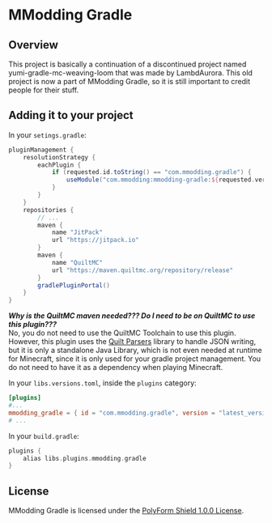 # MModding Gradle

## Overview

This project is basically a continuation of a discontinued project named yumi-gradle-mc-weaving-loom that was made by
LambdAurora. This old project is now a part of MModding Gradle, so it is still important to credit people for
their stuff.

## Adding it to your project

In your `setings.gradle`:

```groovy
pluginManagement {
	resolutionStrategy {
		eachPlugin {
			if (requested.id.toString() == "com.mmodding.gradle") {
				useModule("com.mmodding:mmodding-gradle:${requested.version}")
			}
		}
	}
	repositories {
		// ...
		maven {
			name "JitPack"
			url "https://jitpack.io"
		}
		maven {
			name "QuiltMC"
			url "https://maven.quiltmc.org/repository/release"
		}
		gradlePluginPortal()
	}
}
```

***Why is the QuiltMC maven needed??? Do I need to be on QuiltMC to use this plugin???***
<br>
No, you do not need to use the QuiltMC Toolchain to use this plugin. However, this plugin uses the
[Quilt Parsers](https://github.com/QuiltMC/quilt-parsers) library to handle JSON writing, but it is only
a standalone Java Library, which is not even needed at runtime for Minecraft, since it is only used
for your gradle project management. You do not need to have it as a dependency when playing Minecraft.

In your `libs.versions.toml`, inside the `plugins` category:

```toml
[plugins]
#...
mmodding_gradle = { id = "com.mmodding.gradle", version = "latest_version_avalaible" }
# ...
```

In your `build.gradle`:

```groovy
plugins {
    alias libs.plugins.mmodding.gradle
}
```

## License

MModding Gradle is licensed under the [PolyForm Shield 1.0.0 License](LICENSE.md).

